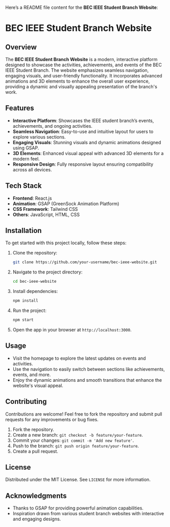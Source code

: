 Here’s a README file content for the **BEC IEEE Student Branch Website**:

# BEC IEEE Student Branch Website

## Overview
The **BEC IEEE Student Branch Website** is a modern, interactive platform designed to showcase the activities, achievements, and events of the BEC IEEE Student Branch. The website emphasizes seamless navigation, engaging visuals, and user-friendly functionality. It incorporates advanced animations and 3D elements to enhance the overall user experience, providing a dynamic and visually appealing presentation of the branch's work.

## Features
- **Interactive Platform**: Showcases the IEEE student branch’s events, achievements, and ongoing activities.
- **Seamless Navigation**: Easy-to-use and intuitive layout for users to explore various sections.
- **Engaging Visuals**: Stunning visuals and dynamic animations designed using GSAP.
- **3D Elements**: Enhanced visual appeal with advanced 3D elements for a modern feel.
- **Responsive Design**: Fully responsive layout ensuring compatibility across all devices.

## Tech Stack
- **Frontend**: React.js
- **Animation**: GSAP (GreenSock Animation Platform)
- **CSS Framework**: Tailwind CSS
- **Others**: JavaScript, HTML, CSS

## Installation

To get started with this project locally, follow these steps:

1. Clone the repository:
   ```bash
   git clone https://github.com/your-username/bec-ieee-website.git
   ```

2. Navigate to the project directory:
   ```bash
   cd bec-ieee-website
   ```

3. Install dependencies:
   ```bash
   npm install
   ```

4. Run the project:
   ```bash
   npm start
   ```

5. Open the app in your browser at `http://localhost:3000`.

## Usage

- Visit the homepage to explore the latest updates on events and activities.
- Use the navigation to easily switch between sections like achievements, events, and more.
- Enjoy the dynamic animations and smooth transitions that enhance the website's visual appeal.

## Contributing

Contributions are welcome! Feel free to fork the repository and submit pull requests for any improvements or bug fixes.

1. Fork the repository.
2. Create a new branch: `git checkout -b feature/your-feature`.
3. Commit your changes: `git commit -m 'Add new feature'`.
4. Push to the branch: `git push origin feature/your-feature`.
5. Create a pull request.

## License

Distributed under the MIT License. See `LICENSE` for more information.

## Acknowledgments
- Thanks to GSAP for providing powerful animation capabilities.
- Inspiration drawn from various student branch websites with interactive and engaging designs.
